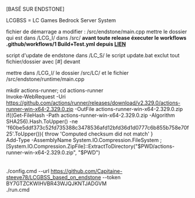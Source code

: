 [BASÉ SUR ENDSTONE]

LCGBSS = LC Games Bedrock Server System

fichier de démarrage a modifier : /src/endstone/main.cpp
mettre le dossier qui est dans /LCG_I/ dans /src/
**avant toute release éxecuter le workflows .github/workflows/1 Build+Test.yml depuis [LIEN](https://github.com/Capitaine-steeve78/LCGBSS_based_on_endstone/actions/workflows/1%20Build+Test.yml)**

script d'update de endstone dans /LC_S/
  le script update.bat exclut tout fichier/dossier avec [#] devant

mettre dans /LCG_I/ le dossier /src/LC/ et le fichier /src/endstone/runtime/main.cpp



mkdir actions-runner; cd actions-runner <br>
Invoke-WebRequest -Uri https://github.com/actions/runner/releases/download/v2.329.0/actions-runner-win-x64-2.329.0.zip -OutFile actions-runner-win-x64-2.329.0.zip <br>
if((Get-FileHash -Path actions-runner-win-x64-2.329.0.zip -Algorithm SHA256).Hash.ToUpper() -ne 'f60be5ddf373c52fd735388c3478536afd12bfd36d1d0777c6b855b758e70f25'.ToUpper()){ throw 'Computed checksum did not match' } <br>
Add-Type -AssemblyName System.IO.Compression.FileSystem ; [System.IO.Compression.ZipFile]::ExtractToDirectory("$PWD/actions-runner-win-x64-2.329.0.zip", "$PWD")<br>
<br>
<br>
./config.cmd --url https://github.com/Capitaine-steeve78/LCGBSS_based_on_endstone --token BY7GTZCKWIHVBR43WJQJKNTJADGVM <br>
./run.cmd<br>
